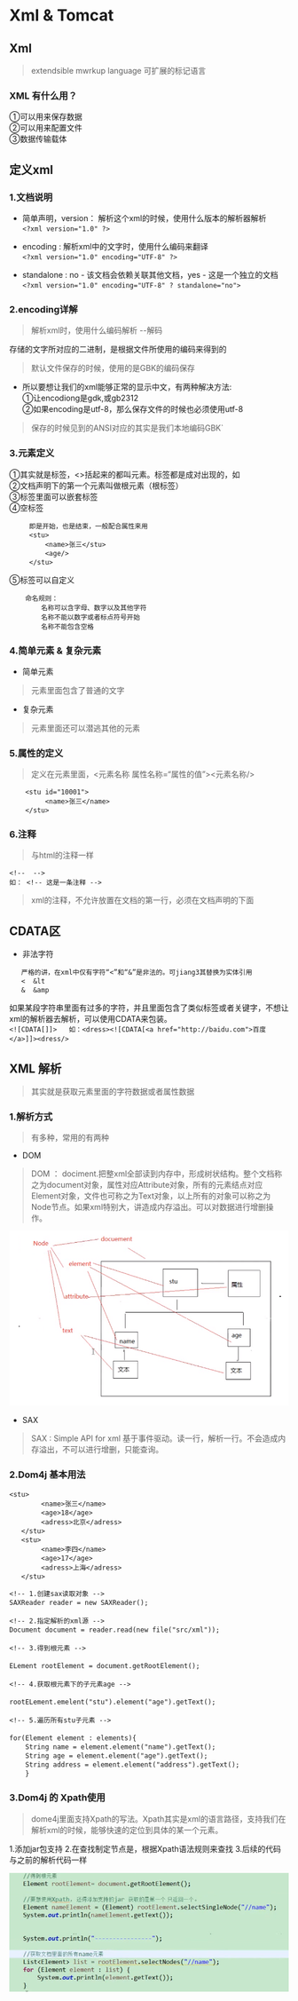 # Xml & Tomcat

## Xml

>extendsible mwrkup language  可扩展的标记语言

### XML 有什么用？

①可以用来保存数据<br>
②可以用来配置文件<br>
③数据传输载体<br>


## 定义xml

### 1.文档说明
   * 简单声明，version： 解析这个xml的时候，使用什么版本的解析器解析
   <br>`<?xml version="1.0" ?>`
  
   * encoding : 解析xml中的文字时，使用什么编码来翻译
  <br>`<?xml version="1.0" encoding="UTF-8" ?>`
  
   * standalone : no - 该文档会依赖关联其他文档，yes - 这是一个独立的文档
  <br>`<?xml version="1.0" encoding="UTF-8" ? standalone="no">`

### 2.encoding详解
>解析xml时，使用什么编码解析 --解码<br>

存储的文字所对应的二进制，是根据文件所使用的编码来得到的

>默认文件保存的时候，使用的是GBK的编码保存

* 所以要想让我们的xml能够正常的显示中文，有两种解决方法:<br>
①让encodiong是gdk,或gb2312<br>
②如果encoding是utf-8，那么保存文件的时候也必须使用utf-8<br>
>保存的时候见到的ANSI对应的其实是我们本地编码GBK`

### 3.元素定义
 ①其实就是标签，<>括起来的都叫元素。标签都是成对出现的，如<br> <stu></stu>
 ②文档声明下的第一个元素叫做根元素（根标签）<br>
 ③标签里面可以嵌套标签<br>
 ④空标签
 ```
      即是开始，也是结束，一般配合属性来用     
      <stu>
          <name>张三</stu>
          <age/>
      </stu>
 ```
 ⑤标签可以自定义<br>
 ```
     命名规则：
         名称可以含字母、数字以及其他字符
         名称不能以数字或者标点符号开始
         名称不能包含空格
```
### 4.简单元素 & 复杂元素
* 简单元素
> 元素里面包含了普通的文字
* 复杂元素
> 元素里面还可以潜逃其他的元素

### 5.属性的定义
> 定义在元素里面，<元素名称  属性名称=“属性的值”><元素名称/>
```
    <stu id="10001">
         <name>张三</name>
    </stu>
 ```
 
 ### 6.注释
 >与html的注释一样
 ```
 <!--  -->
 如： <!-- 这是一条注释 -->
 ```
 >xml的注释，不允许放置在文档的第一行，必须在文档声明的下面
 
 
 
 ## CDATA区
 * 非法字符
 ```
    严格的讲，在xml中仅有字符“<”和“&”是非法的。可jiang3其替换为实体引用
    <  &lt
    &  &amp
 ```
 如果某段字符串里面有过多的字符，并且里面包含了类似标签或者关键字，不想让xml的解析器去解析，可以使用CDATA来包装。<br>
`<![CDATA[]]>  
如：<dress><![CDATA[<a href="http://baidu.com">百度</a>]]><dress/>`


## XML 解析
> 其实就是获取元素里面的字符数据或者属性数据

### 1.解析方式
>有多种，常用的有两种

* DOM <br>
>DOM ： dociment.把整xml全部读到内存中，形成树状结构。整个文档称之为document对象，属性对应Attribute对象，所有的元素结点对应Element对象，文件也可称之为Text对象，以上所有的对象可以称之为Node节点。如果xml特别大，讲造成内存溢出。可以对数据进行增删操作。<br>

![picture](https://github.com/WuDeluan/Notes/blob/master/picture/xml1.PNG)

* SAX <br>
>SAX : Simple API for xml 基于事件驱动。读一行，解析一行。不会造成内存溢出，不可以进行增删，只能查询。
 
 ### 2.Dom4j 基本用法
 ```
 <stu>
         <name>张三</name>
         <age>18</age>
         <adress>北京</adress>
    </stu>
    <stu>
         <name>李四</name>
         <age>17</age>
         <adress>上海</adress>
    </stu>
 ```
 ```
 <!-- 1.创建sax读取对象 -->
 SAXReader reader = new SAXReader();

<!-- 2.指定解析的xml源 -->
 Document document = reader.read(new file("src/xml"));

<!-- 3.得到根元素 -->

 ELement rootElement = document.getRootElement();

 <!-- 4.获取根元素下的子元素age -->

 rootELement.emelent("stu").element("age").getText();

<!-- 5.遍历所有stu子元素 -->

 for(Element element : elements){
     String name = element.element("name").getText();
     String age = element.element("age").getText();
     String address = element.element("address").getText();
     }
  ```
 
 ### 3.Dom4j 的 Xpath使用
 > dome4j里面支持Xpath的写法。Xpath其实是xml的语言路径，支持我们在解析xml的时候，能够快速的定位到具体的某一个元素。
 
 1.添加jar包支持
 2.在查找制定节点是，根据Xpath语法规则来查找
 3.后续的代码与之前的解析代码一样
 
 ![icon](https://github.com/WuDeluan/Notes/blob/master/picture/xml2.PNG)
 
